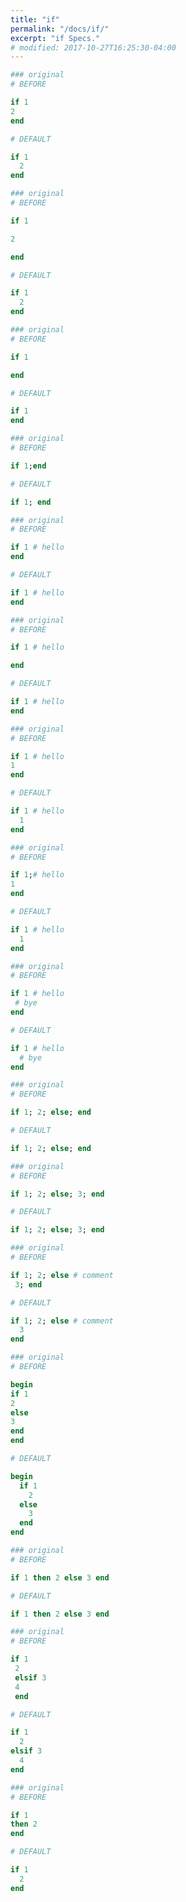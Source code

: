 ```yaml
---
title: "if"
permalink: "/docs/if/"
excerpt: "if Specs."
# modified: 2017-10-27T16:25:30-04:00
---
```

```ruby
### original
# BEFORE

if 1
2
end

```
```ruby
# DEFAULT

if 1
  2
end

```
```ruby
### original
# BEFORE

if 1

2

end

```
```ruby
# DEFAULT

if 1
  2
end

```
```ruby
### original
# BEFORE

if 1

end

```
```ruby
# DEFAULT

if 1
end

```
```ruby
### original
# BEFORE

if 1;end

```
```ruby
# DEFAULT

if 1; end

```
```ruby
### original
# BEFORE

if 1 # hello
end

```
```ruby
# DEFAULT

if 1 # hello
end

```
```ruby
### original
# BEFORE

if 1 # hello

end

```
```ruby
# DEFAULT

if 1 # hello
end

```
```ruby
### original
# BEFORE

if 1 # hello
1
end

```
```ruby
# DEFAULT

if 1 # hello
  1
end

```
```ruby
### original
# BEFORE

if 1;# hello
1
end

```
```ruby
# DEFAULT

if 1 # hello
  1
end

```
```ruby
### original
# BEFORE

if 1 # hello
 # bye
end

```
```ruby
# DEFAULT

if 1 # hello
  # bye
end

```
```ruby
### original
# BEFORE

if 1; 2; else; end

```
```ruby
# DEFAULT

if 1; 2; else; end

```
```ruby
### original
# BEFORE

if 1; 2; else; 3; end

```
```ruby
# DEFAULT

if 1; 2; else; 3; end

```
```ruby
### original
# BEFORE

if 1; 2; else # comment
 3; end

```
```ruby
# DEFAULT

if 1; 2; else # comment
  3
end

```
```ruby
### original
# BEFORE

begin
if 1
2
else
3
end
end

```
```ruby
# DEFAULT

begin
  if 1
    2
  else
    3
  end
end

```
```ruby
### original
# BEFORE

if 1 then 2 else 3 end

```
```ruby
# DEFAULT

if 1 then 2 else 3 end

```
```ruby
### original
# BEFORE

if 1 
 2 
 elsif 3 
 4 
 end

```
```ruby
# DEFAULT

if 1
  2
elsif 3
  4
end

```
```ruby
### original
# BEFORE

if 1
then 2
end

```
```ruby
# DEFAULT

if 1
  2
end
```
